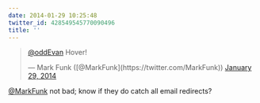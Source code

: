 ```yaml
---
date: 2014-01-29 10:25:48
twitter_id: 428549545770090496
title: ''
---
```


<blockquote class="twitter-tweet"><p lang="no" dir="ltr"><a href="https://twitter.com/oddEvan?ref_src=twsrc%5Etfw">@oddEvan</a> Hover!</p>&mdash; Mark Funk ([@MarkFunk](https://twitter.com/MarkFunk)) <a href="https://twitter.com/MarkFunk/status/428543815751073792?ref_src=twsrc%5Etfw">January 29, 2014</a></blockquote>
<script async src="https://platform.twitter.com/widgets.js" charset="utf-8"></script>

[@MarkFunk](https://twitter.com/MarkFunk) not bad; know if they do catch all email redirects?
